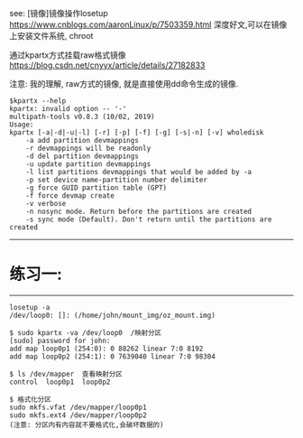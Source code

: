 see:
  [镜像]镜像操作losetup
  https://www.cnblogs.com/aaronLinux/p/7503359.html
  深度好文,可以在镜像上安装文件系统,  chroot
  
  通过kpartx方式挂载raw格式镜像
  https://blog.csdn.net/cnyyx/article/details/27182833
  
  注意:
   我的理解, raw方式的镜像, 就是直接使用dd命令生成的镜像.
   
   
   
  


	$kpartx --help
	kpartx: invalid option -- '-'
	multipath-tools v0.8.3 (10/02, 2019)
	Usage:
  	kpartx [-a|-d|-u|-l] [-r] [-p] [-f] [-g] [-s|-n] [-v] wholedisk
		-a add partition devmappings
		-r devmappings will be readonly
		-d del partition devmappings
		-u update partition devmappings
		-l list partitions devmappings that would be added by -a
		-p set device name-partition number delimiter
		-g force GUID partition table (GPT)
		-f force devmap create
		-v verbose
		-n nosync mode. Return before the partitions are created
		-s sync mode (Default). Don't return until the partitions are created
  
  ----------------------------------------
  # 练习一:
  ----------------------------------
  
  	losetup -a
	/dev/loop0: []: (/home/john/mount_img/oz_mount.img)
		
	$ sudo kpartx -va /dev/loop0  /映射分区
	[sudo] password for john: 
	add map loop0p1 (254:0): 0 88262 linear 7:0 8192
	add map loop0p2 (254:1): 0 7639040 linear 7:0 98304
	
	$ ls /dev/mapper  查看映射分区
	control  loop0p1  loop0p2
	
	$ 格式化分区
	sudo mkfs.vfat /dev/mapper/loop0p1
	sudo mkfs.ext4 /dev/mapper/loop0p2
	(注意: 分区内有内容就不要格式化,会破坏数据的)
	

  
  
  
